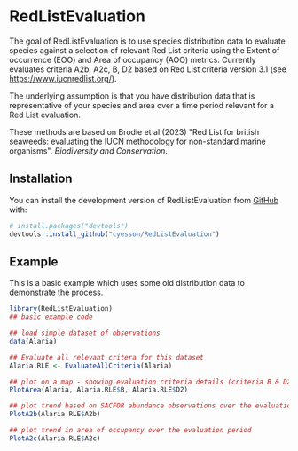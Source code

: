 
# RedListEvaluation

<!-- badges: start -->
<!-- badges: end -->

The goal of RedListEvaluation is to use species distribution data to evaluate species against a selection of relevant Red List criteria using the Extent of occurrence (EOO) and Area of occupancy (AOO) metrics. Currently evaluates criteria A2b, A2c, B, D2 based on Red List criteria version 3.1 (see https://www.iucnredlist.org/).

The underlying assumption is that you have distribution data that is representative of your species and area over a time period relevant for a Red List evaluation. 

These methods are based on Brodie et al (2023) "Red List for british seaweeds: evaluating the IUCN methodology for non-standard marine organisms". _Biodiversity and Conservation_.

## Installation

You can install the development version of RedListEvaluation from [GitHub](https://github.com/) with:

``` r
# install.packages("devtools")
devtools::install_github("cyesson/RedListEvaluation")
```

## Example

This is a basic example which uses some old distribution data to demonstrate the process.

``` r
library(RedListEvaluation)
## basic example code

## load simple dataset of observations
data(Alaria)

## Evaluate all relevant critera for this dataset
Alaria.RLE <- EvaluateAllCriteria(Alaria)

## plot on a map - showing evaluation criteria details (criteria B & D2)
PlotArea(Alaria, Alaria.RLE$B, Alaria.RLE$D2)

## plot trend based on SACFOR abundance observations over the evaluation period
PlotA2b(Alaria.RLE$A2b)

## plot trend in area of occupancy over the evaluation period
PlotA2c(Alaria.RLE$A2c)

```

